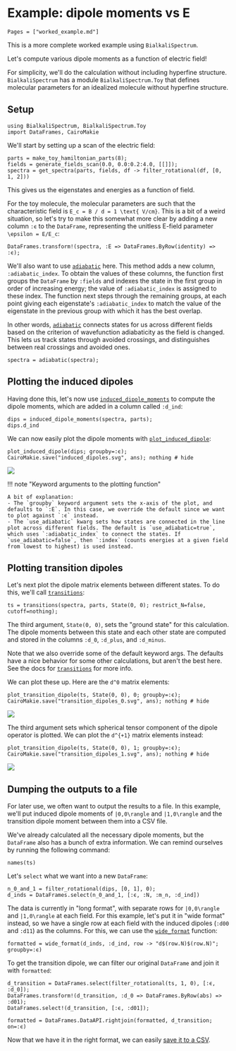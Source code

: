 # Example: dipole moments vs E

```@contents
Pages = ["worked_example.md"]
```

This is a more complete worked example using `BialkaliSpectrum`.

Let's compute various dipole moments as a function of electric field!

For simplicity, we'll do the calculation without including hyperfine
structure. `BialkaliSpectrum` has a module `BialkaliSpectrum.Toy` that
defines molecular parameters for an idealized molecule without hyperfine
structure.

## Setup

```@setup dipoles
using BialkaliSpectrum, BialkaliSpectrum.Toy
import DataFrames, CairoMakie
```

We'll start by setting up a scan of the electric field:

```@repl dipoles
parts = make_toy_hamiltonian_parts(8);
fields = generate_fields_scan(0.0, 0.0:0.2:4.0, [[]]);
spectra = get_spectra(parts, fields, df -> filter_rotational(df, [0, 1, 2]))
```

This gives us the eigenstates and energies as a function of field.

For the toy molecule, the molecular parameters are such that the characteristic
field is ``E_c = B / d = 1 \text{ V/cm}``.
This is a bit of a weird situation, so let's try to make this somewhat 
more clear by adding a new column `:ϵ` to the
`DataFrame`, representing the unitless E-field parameter ``\epsilon = E/E_c``:

```@repl dipoles
DataFrames.transform!(spectra, :E => DataFrames.ByRow(identity) => :ϵ);
```

We'll also want to use [`adiabatic`](@ref) here.
This method adds a new column, `:adiabatic_index`. To obtain the values of
these columns, the function first groups the `DataFrame` by `:fields` and 
indexes the state in the first group in order of increasing energy; the value
of `:adiabatic_index` is assigned to these index.
The function next steps through the remaining groups, at each point giving each 
eigenstate's `:adiabatic_index` to match the value of the eigenstate in the previous
group with which it has the best overlap.

In other words, [`adiabatic`](@ref) connects states for us across different
fields based on the criterion of wavefunction adiabaticity as the field is changed.
This lets us track states through avoided crossings, and distinguishes between
real crossings and avoided ones.

```@repl dipoles
spectra = adiabatic(spectra);
```

## Plotting the induced dipoles

Having done this, let's now use [`induced_dipole_moments`](@ref)
to compute the dipole moments, which are added in a column called `:d_ind`:

```@repl dipoles
dips = induced_dipole_moments(spectra, parts);
dips.d_ind
```

We can now easily plot the dipole moments with [`plot_induced_dipole`](@ref):

```@repl dipoles
plot_induced_dipole(dips; groupby=:ϵ);
CairoMakie.save("induced_dipoles.svg", ans); nothing # hide
```

![](induced_dipoles.svg)

!!! note "Keyword arguments to the plotting function"

    A bit of explanation:
    - The `groupby` keyword argument sets the x-axis of the plot, and defaults to `:E`. In this case, we override the default since we want to plot against `:ϵ` instead.
    - The `use_adiabatic` kwarg sets how states are connected in the line plot across different fields. The default is `use_adiabatic=true`, which uses `:adiabatic_index` to connect the states. If `use_adiabatic=false`, then `:index` (counts energies at a given field from lowest to highest) is used instead.

## Plotting transition dipoles

Let's next plot the dipole matrix elements between different states.
To do this, we'll call [`transitions`](@ref):

```@repl dipoles
ts = transitions(spectra, parts, State(0, 0); restrict_N=false, cutoff=nothing);
```

The third argument, `State(0, 0)`, sets the "ground state" for this calculation.
The dipole moments between this state and each other state are computed and 
stored in the columns `:d_0`, `:d_plus`, and `:d_minus`.

Note that we also override some of the default keyword args.
The defaults have a nice behavior for some other calculations, but aren't
the best here. See the docs for [`transitions`](@ref) for more info.

We can plot these up. Here are the ``d^0`` matrix elements:

```@repl dipoles
plot_transition_dipole(ts, State(0, 0), 0; groupby=:ϵ);
CairoMakie.save("transition_dipoles_0.svg", ans); nothing # hide
```

![](transition_dipoles_0.svg)

The third argument sets which spherical tensor component of the dipole operator is plotted. We can plot the ``d^{+1}`` matrix elements instead:

```@repl dipoles
plot_transition_dipole(ts, State(0, 0), 1; groupby=:ϵ);
CairoMakie.save("transition_dipoles_1.svg", ans); nothing # hide
```

![](transition_dipoles_1.svg)

## Dumping the outputs to a file

For later use, we often want to output the results to a file.
In this example, we'll put induced dipole moments of ``|0,0\rangle`` and
``|1,0\rangle`` and the transition dipole moment between them into a CSV file.

We've already calculated all the necessary dipole moments, but the `DataFrame` 
also has a bunch of extra information. We can remind ourselves by running the following command:

```@repl dipoles
names(ts)
```

Let's `select` what we want into a new `DataFrame`:

```@repl dipoles
n_0_and_1 = filter_rotational(dips, [0, 1], 0);
d_inds = DataFrames.select(n_0_and_1, [:ϵ, :N, :m_n, :d_ind])
```

The data is currently in "long format", with separate rows for ``|0,0\rangle`` and
``|1,0\rangle`` at each field. For this example, let's put it in "wide format"
instead, so we have a single row at each field with the induced dipoles (`:d00` and `:d11`) as the columns. For this, we can use the [`wide_format`](@ref) function:

```@repl dipoles
formatted = wide_format(d_inds, :d_ind, row -> "d$(row.N)$(row.N)"; groupby=:ϵ)
```

To get the transition dipole, we can filter our original `DataFrame` and join it
with `formatted`:

```@repl dipoles
d_transition = DataFrames.select(filter_rotational(ts, 1, 0), [:ϵ, :d_0]);
DataFrames.transform!(d_transition, :d_0 => DataFrames.ByRow(abs) => :d01);
DataFrames.select!(d_transition, [:ϵ, :d01]);

formatted = DataFrames.DataAPI.rightjoin(formatted, d_transition; on=:ϵ)
```

Now that we have it in the right format, we can easily [save it to a CSV](https://dataframes.juliadata.org/stable/man/importing_and_exporting/).
